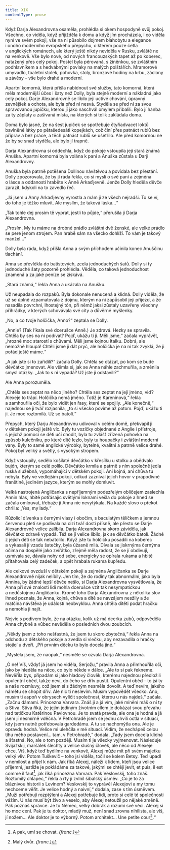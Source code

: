 ```yaml
---
title: XIX
contentType: prose
---
```


<section>

Když Darja Alexandrovna osaměla, prohlédla si okem hospodyně svůj pokoj. Všechno, co viděla, když přijížděla k domu a když jím procházela, i co viděla nyní ve svém pokoji, vše na ni působilo dojmem blahobytu a elegance i onoho moderního evropského přepychu, o kterém pouze četla v anglických románech, ale který ještě nikdy neviděla v Rusku, zvláště ne na venkově. Vše bylo nové, od nových francouzských tapet až po koberec, natažený přes celý pokoj. Postel byla pérovaná, s žíněnkou, se zvláštním podhlavníkem a s hedvábnými povlaky na malých polštářích. Mramorové umyvadlo, toaletní stolek, pohovka, stoly, bronzové hodiny na krbu, záclony a závěsy – vše bylo drahé a moderní.

Apartní komorná, která přišla nabídnout své služby, tato komorná, která měla modernější účes i šaty než Dolly, byla stejně moderní a nákladná jako celý pokoj. Darje Alexandrovně se líbilo její uctivé chování, úpravný zevnějšek a ochota, ale byla před ní nesvá. Styděla se před ní za svou spravovanou jupičku, kterou jí jako naschvál omylem přibalili. Bylo jí hanba za ty záplaty a zašívaná místa, na kterých si tolik zakládala doma.

Doma bylo jasné, že na šest jupiček se spotřebuje čtyřiadvacet loktů bavlněné látky po pětašedesáti kopejkách, což činí přes patnáct rublů bez příprav a bez práce, a těch patnáct rublů se ušetřilo. Ale před komornou ne že by se snad styděla, ale bylo jí trapně.

Darja Alexandrovna si oddechla, když do pokoje vstoupila její stará známá Anuška. Apartní komorná byla volána k paní a Anuška zůstala u Darji Alexandrovny.

Anuška byla patrně potěšena Dollinou návštěvou a povídala bez přestání. Dolly zpozorovala, že by jí ráda řekla, co si myslí o své paní a zejména o lásce a oddanosti hraběte k Anně Arkaďjevně. Jenže Dolly hleděla děvče zarazit, kdykoli na to zavedlo řeč.

„Já jsem u Anny Arkaďjevny vyrostla a mám ji ze všech nejradši. To se ví, do toho je těžko mluvit. Ale myslím, že taková láska…“

„Tak tohle dej prosím tě vyprat, jestli to půjde,“ přerušila ji Darja Alexandrovna.

„Prosím. My tu máme na drobné prádlo zvláštní dvě ženské, ale velké prádlo se pere jenom strojem. Pan hrabě sám na všecko dohlíží. To vám je takový manžel…“

Dolly byla ráda, když přišla Anna a svým příchodem učinila konec Anuščinu tlachání.

Anna se převlékla do batistových, zcela jednoduchých šatů. Dolly si ty jednoduché šaty pozorně prohlédla. Věděla, co taková jednoduchost znamená a za jaké peníze se získává.

„Stará známá,“ řekla Anna a ukázala na Anušku.

Už neupadala do rozpaků. Byla dokonale nenucená a klidná. Dolly viděla, že už se úplně vzpamatovala z dojmu, kterým na ni zapůsobil její příjezd, a že nasadila povrchní, lhostejný tón, při němž jaksi zůstaly uzavřeny všechny přihrádky, v kterých schovávala své city a důvěrné myšlenky.

„No, a co tvoje holčička, Anno?“ zeptala se Dolly.

„Annie? (Tak říkala své dcerušce Anně.) Je zdravá. Hezky se spravila. Chtěla by ses na ni podívat? Pojď, ukážu ti ji. Měli jsme,“ začala vyprávět, „hrozně moc starostí s chůvami. Měli jsme kojnou Italku. Dobrá, ale nemožně hloupá! Chtěli jsme ji dát pryč, ale holčička je na ni tak zvyklá, že ji pořád ještě máme.“

„A jak jste si to zařídili?“ začala Dolly. Chtěla se otázat, po kom se bude děvčátko jmenovat. Ale všimla si, jak se Anna náhle zachmuřila, a změnila smysl otázky. „Jak to s ní vypadá? Už jste ji odstavili?“

Ale Anna porozuměla.

„Chtěla ses zeptat na něco jiného? Chtěla ses zeptat na její jméno, viď? Alexeje to trápí. Holčička nemá jméno. Totiž je Kareninová,“ řekla a zamhouřila oči, že bylo vidět jen řasy, které se spojily. „Ale konečně,“ najednou se jí tvář rozjasnila, „to si všecko povíme až potom. Pojď, ukážu ti ji. Je moc roztomilá. Už se batolí.“

Přepych, který Darju Alexandrovnu udivoval v celém domě, překvapil ji v dětském pokoji ještě víc. Byly tu vozíčky objednané z Anglie i přístroje, s jejichž pomocí se děti učí chodit, byla tu zvlášť zřízená pohovka na způsob kulečníku, po které dítě lezlo, byly tu houpačky i zvláštní moderní vany. Byly to samé anglické výrobky, bytelné, kvalitní a patrně velice drahé. Pokoj byl veliký a světlý, s vysokým stropem.

Když vstoupily, sedělo košilaté děvčátko v křesílku u stolku a obědvalo bujón, kterým se celé polilo. Děvčátko krmila a patrně s ním společně jedla ruská služebná, vypomáhající v dětském pokoji. Ani kojná, ani chůva tu nebyla. Byly ve vedlejším pokoji, odkud zazníval jejich hovor v prapodivné franštině, jediném jazyce, kterým se mohly domluvit.

Velká nastrojená Angličanka s nepříjemným podezřelým obličejem zaslechla Annin hlas, hbitě potřásajíc světlými loknami vešla do pokoje a hned se začala omlouvat, třebaže jí Anna nic nevytýkala. Na každé slovo o překot chrlila: „Yes, my lady.“

Růžolící dívenka s černými vlasy i obočím, s baculatým tělíčkem a jemnou červenou pletí se podívala na cizí tvář dosti přísně, ale přesto se Darje Alexandrovně velice zalíbila. Darja Alexandrovna skoro záviděla, jak děvčátko zdravě vypadá. Též se jí velice líbilo, jak se děvčátko batolí. Žádné z jejích dětí se tak nebatolilo. Když jste tu holčičku posadili na koberec a vykasali jí vzadu šatečky, byla úžasně milá. Dívala se jiskrnýma černýma očima na dospělé jako zvířátko, zřejmě měla radost, že se jí obdivují, usmívala se, dávala nohy od sebe, energicky se opírala rukama a hbitě přitahovala celý zadeček, a opět hrabala rukama kupředu.

Ale celkové ovzduší v dětském pokoji a zejména Angličanka se Darje Alexandrovně nijak nelíbily. Jen tím, že do rodiny tak abnormální, jako byla Annina, by žádné lepší děvče nešlo, si Darja Alexandrovna vysvětlovala, že Anna při své znalosti lidí mohla dcerušce vzít tak nesympatickou a nedůstojnou Angličanku. Kromě toho Darja Alexandrovna z několika slov ihned poznala, že Anna, kojná, chůva a dítě se navzájem nesžily a že matčina návštěva je událostí neobvyklou. Anna chtěla dítěti podat hračku a nemohla ji najít.

Nejvíc s podivem bylo, že na otázku, kolik už má dcerka zubů, odpověděla Anna chybně a vůbec nevěděla o posledních dvou zoubcích.

„Někdy jsem z toho nešťastná, že jsem tu skoro zbytečná,“ řekla Anna na odchodu z dětského pokoje a zvedla si vlečku, aby nezavadila o hračky stojící u dveří. „Při prvním děcku to bylo docela jiné.“

„Myslela jsem, že naopak,“ nesměle se ozvala Darja Alexandrovna.

„Ó ne! Víš, vždyť já jsem ho viděla, Serjožu,“ pravila Anna a přimhouřila oči, jako by hleděla na něco, co bylo někde v dálce. „Ale to si pak řekneme. Nevěřila bys, připadám si jako hladový člověk, kterému najednou předložili opulentní oběd, takže neví, do čeho se dřív pustit. Opulentní oběd – to jsi ty a naše rozmluvy, což jsem si s žádným nesměla dovolit. A teď nevím, jakého námětu se chopit dřív. Ale nic ti neslevím. Musím vypovědět všecko. Ano, musím ti aspoň v obrysech vylíčit společnost, kterou u nás najdeš,“ začala. „Začnu dámami. Princezna Varvara. Znáš ji a já vím, jaké mínění máš o ní ty a Stiva. Stiva říká, že jejím jediným životním cílem je dokázat svou převahu nad tetičkou Katěrinou Pavlovnou. Je to svatá pravda, ale ona je hodná a já jsem jí nesmírně vděčná. V Petrohradě jsem se jednu chvíli octla v situaci, kdy jsem nutně potřebovala gardedámu. A tu se nachomýtla ona. Ale je opravdu hodná. Velice mi ulehčila v mé situaci. Vidím, že nechápeš celou tíhu mého postavení… tam, v Petrohradě,“ dodala. „Tady jsem docela klidná a šťastná. No, ale o tom později. Musím ti je všecky vyjmenovat. Následuje Svijažskij, maršálek šlechty a velice slušný člověk, ale něco od Alexeje chce. Víš, když teď bydlíme na venkově, Alexej může mít při svém majetku velký vliv. Potom Tuškevič – toho jsi viděla, točil se kolem Betsy. Teď upadl v nemilost a přijel k nám. Jak říká Alexej, náleží k lidem, kteří jsou velice příjemní, jestliže je pokládáme za takové, jakými se chtějí jevit, et puis, il est comme il faut[^29], jak říká princezna Varvara. Pak Veslovskij, toho znáš. Roztomilý chlapec,“ řekla a rty jí zvlnil šibalský úsměv. „Co je to za bláznivou historii s Levinem? Veslovskij to vyprávěl Alexejovi a my tomu nechceme věřit. Je velice hodný a naivní,“ dodala, zase s tím úsměvem. „Muži potřebují rozptýlení a Alexej potřebuje lidi, proto si celé té společnosti vážím. U nás musí být živo a veselo, aby Alexej netoužil po nějaké změně. Pak poznáš správce. Je to Němec, velký dobrák a rozumí své věci. Alexej si ho moc cení. Pak je tu doktor, mladý muž, není snad zrovna nihilista, ale víš, jí nožem… Ale doktor je to výborný. Potom architekt… Une petite cour[^30].“

</section>

<section>

[^29]: A pak, umí se chovat. _(franc.)_

[^30]: Malý dvůr. _(franc.)_

</section>
